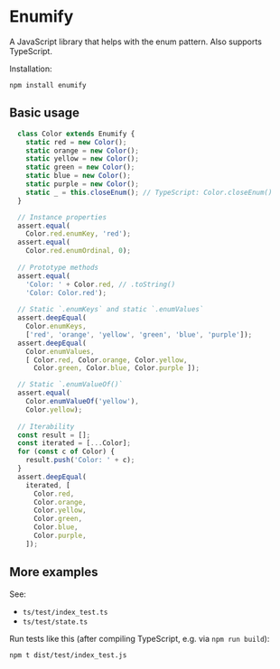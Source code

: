 # Enumify

A JavaScript library that helps with the enum pattern. Also supports TypeScript.

Installation:

```text
npm install enumify
```

## Basic usage

```ts
  class Color extends Enumify {
    static red = new Color();
    static orange = new Color();
    static yellow = new Color();
    static green = new Color();
    static blue = new Color();
    static purple = new Color();
    static _ = this.closeEnum(); // TypeScript: Color.closeEnum()
  }

  // Instance properties
  assert.equal(
    Color.red.enumKey, 'red');
  assert.equal(
    Color.red.enumOrdinal, 0);
  
  // Prototype methods
  assert.equal(
    'Color: ' + Color.red, // .toString()
    'Color: Color.red');
  
  // Static `.enumKeys` and static `.enumValues`
  assert.deepEqual(
    Color.enumKeys,
    ['red', 'orange', 'yellow', 'green', 'blue', 'purple']);
  assert.deepEqual(
    Color.enumValues,
    [ Color.red, Color.orange, Color.yellow,
      Color.green, Color.blue, Color.purple ]);

  // Static `.enumValueOf()`
  assert.equal(
    Color.enumValueOf('yellow'),
    Color.yellow);
  
  // Iterability
  const result = [];
  const iterated = [...Color];
  for (const c of Color) {
    result.push('Color: ' + c);
  }
  assert.deepEqual(
    iterated, [
      Color.red,
      Color.orange,
      Color.yellow,
      Color.green,
      Color.blue,
      Color.purple,
    ]);
```

## More examples

See:

* `ts/test/index_test.ts`
* `ts/test/state.ts`

Run tests like this (after compiling TypeScript, e.g. via `npm run build`):

```
npm t dist/test/index_test.js
```
